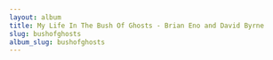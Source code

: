 ```yaml
---
layout: album
title: My Life In The Bush Of Ghosts - Brian Eno and David Byrne
slug: bushofghosts
album_slug: bushofghosts
---
```

